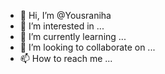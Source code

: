- 👋 Hi, I’m @Yousraniha
- 👀 I’m interested in ...
- 🌱 I’m currently learning ...
- 💞️ I’m looking to collaborate on ...
- 📫 How to reach me ...

<!---
Yousraniha/Yousraniha is a ✨ special ✨ repository because its `README.md` (this file) appears on your GitHub profile.
You can click the Preview link to take a look at your changes.
--->
